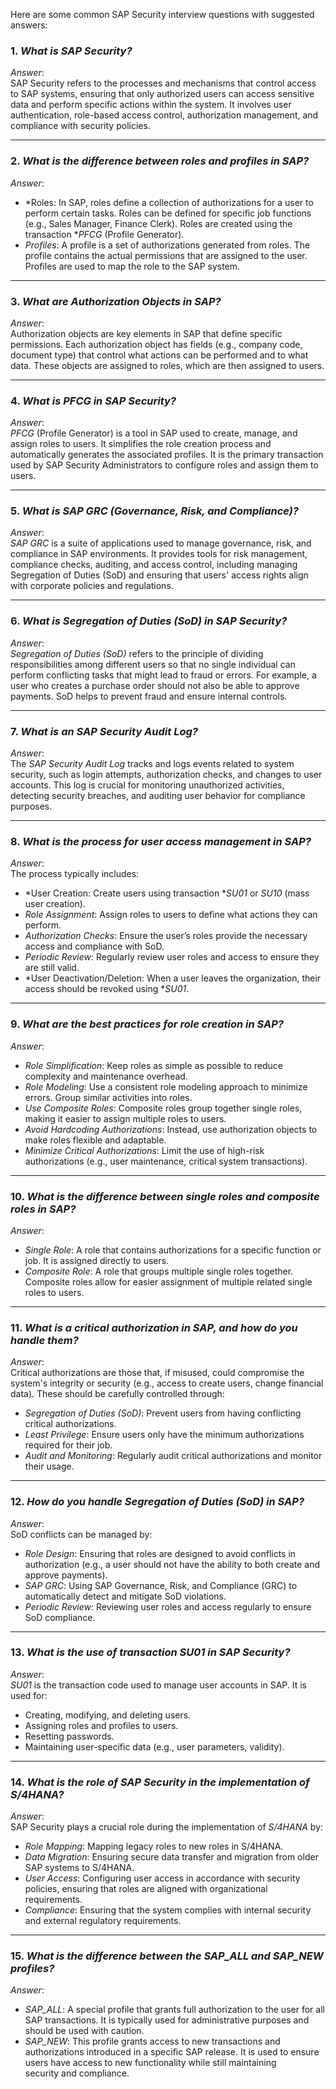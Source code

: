 Here are some common SAP Security interview questions with suggested answers:

### 1. *What is SAP Security?*
   *Answer*:  
   SAP Security refers to the processes and mechanisms that control access to SAP systems, ensuring that only authorized users can access sensitive data and perform specific actions within the system. It involves user authentication, role-based access control, authorization management, and compliance with security policies.

---

### 2. *What is the difference between roles and profiles in SAP?*
   *Answer*:  
   - *Roles: In SAP, roles define a collection of authorizations for a user to perform certain tasks. Roles can be defined for specific job functions (e.g., Sales Manager, Finance Clerk). Roles are created using the transaction **PFCG* (Profile Generator).
   - *Profiles*: A profile is a set of authorizations generated from roles. The profile contains the actual permissions that are assigned to the user. Profiles are used to map the role to the SAP system.

---

### 3. *What are Authorization Objects in SAP?*
   *Answer*:  
   Authorization objects are key elements in SAP that define specific permissions. Each authorization object has fields (e.g., company code, document type) that control what actions can be performed and to what data. These objects are assigned to roles, which are then assigned to users.

---

### 4. *What is PFCG in SAP Security?*
   *Answer*:  
   *PFCG* (Profile Generator) is a tool in SAP used to create, manage, and assign roles to users. It simplifies the role creation process and automatically generates the associated profiles. It is the primary transaction used by SAP Security Administrators to configure roles and assign them to users.

---

### 5. *What is SAP GRC (Governance, Risk, and Compliance)?*
   *Answer*:  
   *SAP GRC* is a suite of applications used to manage governance, risk, and compliance in SAP environments. It provides tools for risk management, compliance checks, auditing, and access control, including managing Segregation of Duties (SoD) and ensuring that users' access rights align with corporate policies and regulations.

---

### 6. *What is Segregation of Duties (SoD) in SAP Security?*
   *Answer*:  
   *Segregation of Duties (SoD)* refers to the principle of dividing responsibilities among different users so that no single individual can perform conflicting tasks that might lead to fraud or errors. For example, a user who creates a purchase order should not also be able to approve payments. SoD helps to prevent fraud and ensure internal controls.

---

### 7. *What is an SAP Security Audit Log?*
   *Answer*:  
   The *SAP Security Audit Log* tracks and logs events related to system security, such as login attempts, authorization checks, and changes to user accounts. This log is crucial for monitoring unauthorized activities, detecting security breaches, and auditing user behavior for compliance purposes.

---

### 8. *What is the process for user access management in SAP?*
   *Answer*:  
   The process typically includes:
   - *User Creation: Create users using transaction **SU01* or *SU10* (mass user creation).
   - *Role Assignment*: Assign roles to users to define what actions they can perform.
   - *Authorization Checks*: Ensure the user’s roles provide the necessary access and compliance with SoD.
   - *Periodic Review*: Regularly review user roles and access to ensure they are still valid.
   - *User Deactivation/Deletion: When a user leaves the organization, their access should be revoked using **SU01*.

---

### 9. *What are the best practices for role creation in SAP?*
   *Answer*:  
   - *Role Simplification*: Keep roles as simple as possible to reduce complexity and maintenance overhead.
   - *Role Modeling*: Use a consistent role modeling approach to minimize errors. Group similar activities into roles.
   - *Use Composite Roles*: Composite roles group together single roles, making it easier to assign multiple roles to users.
   - *Avoid Hardcoding Authorizations*: Instead, use authorization objects to make roles flexible and adaptable.
   - *Minimize Critical Authorizations*: Limit the use of high-risk authorizations (e.g., user maintenance, critical system transactions).

---

### 10. *What is the difference between single roles and composite roles in SAP?*
   *Answer*:  
   - *Single Role*: A role that contains authorizations for a specific function or job. It is assigned directly to users.
   - *Composite Role*: A role that groups multiple single roles together. Composite roles allow for easier assignment of multiple related single roles to users.

---

### 11. *What is a critical authorization in SAP, and how do you handle them?*
   *Answer*:  
   Critical authorizations are those that, if misused, could compromise the system's integrity or security (e.g., access to create users, change financial data). These should be carefully controlled through:
   - *Segregation of Duties (SoD)*: Prevent users from having conflicting critical authorizations.
   - *Least Privilege*: Ensure users only have the minimum authorizations required for their job.
   - *Audit and Monitoring*: Regularly audit critical authorizations and monitor their usage.

---

### 12. *How do you handle Segregation of Duties (SoD) in SAP?*
   *Answer*:  
   SoD conflicts can be managed by:
   - *Role Design*: Ensuring that roles are designed to avoid conflicts in authorization (e.g., a user should not have the ability to both create and approve payments).
   - *SAP GRC*: Using SAP Governance, Risk, and Compliance (GRC) to automatically detect and mitigate SoD violations.
   - *Periodic Review*: Reviewing user roles and access regularly to ensure SoD compliance.

---

### 13. *What is the use of transaction SU01 in SAP Security?*
   *Answer*:  
   *SU01* is the transaction code used to manage user accounts in SAP. It is used for:
   - Creating, modifying, and deleting users.
   - Assigning roles and profiles to users.
   - Resetting passwords.
   - Maintaining user-specific data (e.g., user parameters, validity).

---

### 14. *What is the role of SAP Security in the implementation of S/4HANA?*
   *Answer*:  
   SAP Security plays a crucial role during the implementation of *S/4HANA* by:
   - *Role Mapping*: Mapping legacy roles to new roles in S/4HANA.
   - *Data Migration*: Ensuring secure data transfer and migration from older SAP systems to S/4HANA.
   - *User Access*: Configuring user access in accordance with security policies, ensuring that roles are aligned with organizational requirements.
   - *Compliance*: Ensuring that the system complies with internal security and external regulatory requirements.

---

### 15. *What is the difference between the *SAP_ALL and SAP_NEW profiles?**
   *Answer*:  
   - *SAP_ALL*: A special profile that grants full authorization to the user for all SAP transactions. It is typically used for administrative purposes and should be used with caution.
   - *SAP_NEW*: This profile grants access to new transactions and authorizations introduced in a specific SAP release. It is used to ensure users have access to new functionality while still maintaining security and compliance.
